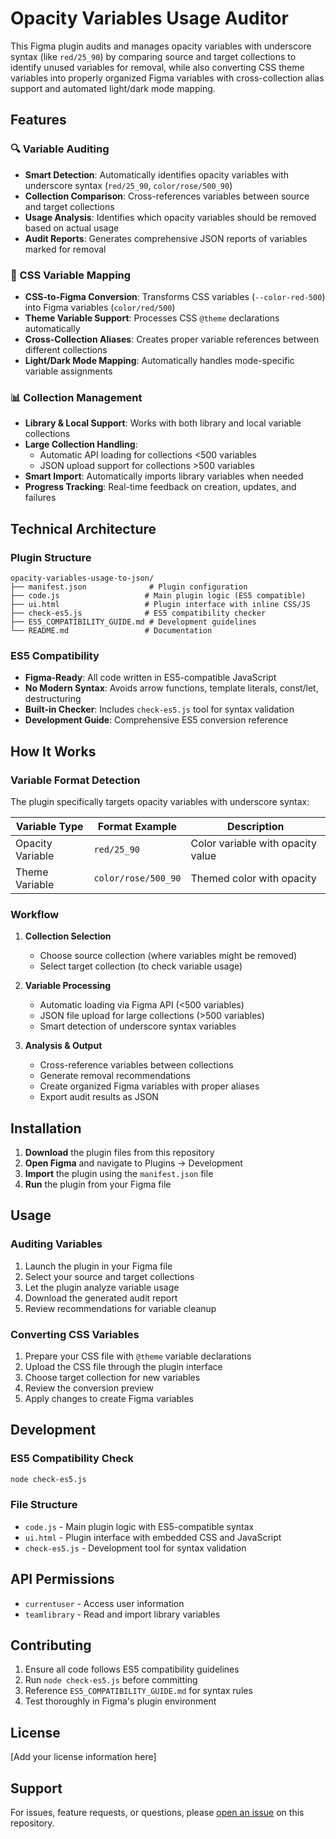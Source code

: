 # Opacity Variables Usage Auditor

This Figma plugin audits and manages opacity variables with underscore syntax (like `red/25_90`) by comparing source and target collections to identify unused variables for removal, while also converting CSS theme variables into properly organized Figma variables with cross-collection alias support and automated light/dark mode mapping.

## Features

### 🔍 Variable Auditing

- **Smart Detection**: Automatically identifies opacity variables with underscore syntax (`red/25_90`, `color/rose/500_90`)
- **Collection Comparison**: Cross-references variables between source and target collections
- **Usage Analysis**: Identifies which opacity variables should be removed based on actual usage
- **Audit Reports**: Generates comprehensive JSON reports of variables marked for removal

### 🎨 CSS Variable Mapping

- **CSS-to-Figma Conversion**: Transforms CSS variables (`--color-red-500`) into Figma variables (`color/red/500`)
- **Theme Variable Support**: Processes CSS `@theme` declarations automatically
- **Cross-Collection Aliases**: Creates proper variable references between different collections
- **Light/Dark Mode Mapping**: Automatically handles mode-specific variable assignments

### 📊 Collection Management

- **Library & Local Support**: Works with both library and local variable collections
- **Large Collection Handling**:
  - Automatic API loading for collections <500 variables
  - JSON upload support for collections >500 variables
- **Smart Import**: Automatically imports library variables when needed
- **Progress Tracking**: Real-time feedback on creation, updates, and failures

## Technical Architecture

### Plugin Structure

```
opacity-variables-usage-to-json/
├── manifest.json              # Plugin configuration
├── code.js                   # Main plugin logic (ES5 compatible)
├── ui.html                   # Plugin interface with inline CSS/JS
├── check-es5.js              # ES5 compatibility checker
├── ES5_COMPATIBILITY_GUIDE.md # Development guidelines
└── README.md                 # Documentation
```

### ES5 Compatibility

- **Figma-Ready**: All code written in ES5-compatible JavaScript
- **No Modern Syntax**: Avoids arrow functions, template literals, const/let, destructuring
- **Built-in Checker**: Includes `check-es5.js` tool for syntax validation
- **Development Guide**: Comprehensive ES5 conversion reference

## How It Works

### Variable Format Detection

The plugin specifically targets opacity variables with underscore syntax:

| Variable Type    | Format Example      | Description                       |
| ---------------- | ------------------- | --------------------------------- |
| Opacity Variable | `red/25_90`         | Color variable with opacity value |
| Theme Variable   | `color/rose/500_90` | Themed color with opacity         |

### Workflow

1. **Collection Selection**

   - Choose source collection (where variables might be removed)
   - Select target collection (to check variable usage)

2. **Variable Processing**

   - Automatic loading via Figma API (<500 variables)
   - JSON file upload for large collections (>500 variables)
   - Smart detection of underscore syntax variables

3. **Analysis & Output**
   - Cross-reference variables between collections
   - Generate removal recommendations
   - Create organized Figma variables with proper aliases
   - Export audit results as JSON

## Installation

1. **Download** the plugin files from this repository
2. **Open Figma** and navigate to Plugins → Development
3. **Import** the plugin using the `manifest.json` file
4. **Run** the plugin from your Figma file

## Usage

### Auditing Variables

1. Launch the plugin in your Figma file
2. Select your source and target collections
3. Let the plugin analyze variable usage
4. Download the generated audit report
5. Review recommendations for variable cleanup

### Converting CSS Variables

1. Prepare your CSS file with `@theme` variable declarations
2. Upload the CSS file through the plugin interface
3. Choose target collection for new variables
4. Review the conversion preview
5. Apply changes to create Figma variables

## Development

### ES5 Compatibility Check

```bash
node check-es5.js
```

### File Structure

- `code.js` - Main plugin logic with ES5-compatible syntax
- `ui.html` - Plugin interface with embedded CSS and JavaScript
- `check-es5.js` - Development tool for syntax validation

## API Permissions

- `currentuser` - Access user information
- `teamlibrary` - Read and import library variables

## Contributing

1. Ensure all code follows ES5 compatibility guidelines
2. Run `node check-es5.js` before committing
3. Reference `ES5_COMPATIBILITY_GUIDE.md` for syntax rules
4. Test thoroughly in Figma's plugin environment

## License

[Add your license information here]

## Support

For issues, feature requests, or questions, please [open an issue](../../issues) on this repository.
